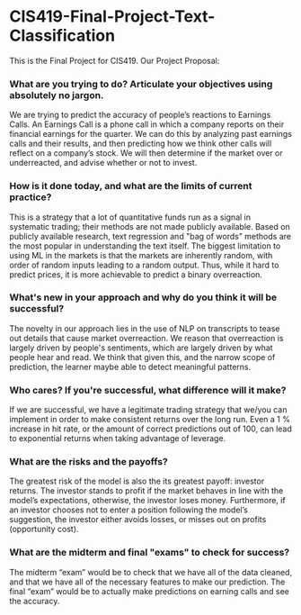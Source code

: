 # CIS419-Final-Project-Text-Classification

This is the Final Project for CIS419. Our Project Proposal:

### What are you trying to do? Articulate your objectives using absolutely no jargon.
    
We are trying to predict the accuracy of people’s reactions to Earnings Calls. An Earnings Call is a phone call in which a company reports on their financial earnings for the quarter. We can do this by analyzing past earnings calls and their results, and then predicting how we think other calls will reflect on a company’s stock. We will then determine if the market over or underreacted, and advise whether or not to invest.

### How is it done today, and what are the limits of current practice?

This is a strategy that a lot of quantitative funds run as a signal in systematic trading; their methods are not made publicly available. Based on publicly available research, text regression and "bag of words" methods are the most popular in understanding the text itself. The biggest limitation to using ML in the markets is that the markets are inherently random, with order of random inputs leading to a random output. Thus, while it hard to predict prices, it is more achievable to predict a binary overreaction.

### What's new in your approach and why do you think it will be successful?

The novelty in our approach lies in the use of NLP on transcripts to tease out details that cause market overreaction. We reason that overreaction is largely driven by people's sentiments, which are largely driven by what people hear and read. We think that given this, and the narrow scope of prediction, the learner maybe able to detect meaningful patterns.

### Who cares? If you're successful, what difference will it make?

If we are successful, we have a legitimate trading strategy that we/you can implement in order to make consistent returns over the long run. Even a 1 \% increase in hit rate, or the amount of correct predictions out of 100, can lead to exponential returns when taking advantage of leverage.

### What are the risks and the payoffs? 

The greatest risk of the model is also the its greatest payoff: investor returns. The investor stands to profit if the market behaves in line with the model’s expectations, otherwise, the investor loses money. Furthermore, if an investor chooses not to enter a position following the model’s suggestion, the investor either avoids losses, or misses out on profits (opportunity cost).

### What are the midterm and final "exams" to check for success?

The midterm “exam” would be to check that we have all of the data cleaned, and that we have all of the necessary features to make our prediction. The final “exam” would be to actually make predictions on earning calls and see the accuracy. 